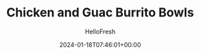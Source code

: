 ---
draft: false # Use this only for setting draft status
hidden: false # Use this to hide unwanted recipes
slug: # <post-title>
title: 'Chicken and Guac Burrito Bowls'
description: "Bowls are way past “having a moment.” They’ve become a pillar of our lunches and dinners. Why? It’s simple: everything’s better in a bowl! (Nice knowing you, plates.) But seriously, the customizable combo of carbs, protein, veggies, and a drizzle of delicious sauce cannot be denied. True to form, this Mexican-inspired rendition is fully loaded. Steamy lime rice is topped with spiced chicken, fresh salsa, a tangle of veggies, hot sauce-spiked crema, and of course, a big dollop of guacamole. In our bowl, though, guac is never extra."
image: https://img.hellofresh.com/f_auto,fl_lossy,q_auto,w_1200/hellofresh_s3/image/2019-w22-r17-chicken-and-guac-burrito-bowls-770ec5ed.jpg
date: 2024-01-18T07:46:01+00:00
author: HelloFresh

tags: []
categories: "main course"
cuisines: "American"
allergens: ['Milk']

calories: 810
preptime: ['35 minutes']
cooktime: # 180 = 3 Hours | In minutes
totaltime: PT35M
servings: 2

links:
  - description: "Bowls are way past “having a moment.” They’ve become a pillar of our lunches and dinners. Why? It’s simple: everything’s better in a bowl! (Nice knowing you, plates.) But seriously, the customizable combo of carbs, protein, veggies, and a drizzle of delicious sauce cannot be denied. True to form, this Mexican-inspired rendition is fully loaded. Steamy lime rice is topped with spiced chicken, fresh salsa, a tangle of veggies, hot sauce-spiked crema, and of course, a big dollop of guacamole. In our bowl, though, guac is never extra."
    website: https://www.hellofresh.com/recipes/2019-w22-r17-chicken-and-guac-burrito-bowls-5cb78fd3e3f33904e953a9e2
    image: https://img.hellofresh.com/f_auto,fl_lossy,q_auto,w_1200/hellofresh_s3/image/2019-w22-r17-chicken-and-guac-burrito-bowls-770ec5ed.jpg
 
weight: # 1 | You can add weight to some posts to override the default sorting (date descending)

comments: false # Keep False

ingredients: ['1 unit Long Green Pepper', '1 unit Shallot', '¾ cup Jasmine Rice', '1 unit Roma Tomato', '1 unit Lime', '2 tablespoon Sour Cream', '1 teaspoon Hot Sauce', '1 tablespoon Southwest Spice Blend', '10 ounce Chicken Cutlets', '4 tablespoon Guacamole', '¼ cup Monterey Jack Cheese', '1 tablespoon Vegetable Oil', '1 tablespoon Butter', ' Salt', ' Pepper']

instructionTitles: ['Prep and Cook Rice', 'Make Salsa Fresca', 'Make Crema', 'Cook Veggies', 'Cook Chicken', 'Finish and Serve']
instructions: ['Wash and dry all produce. Core and deseed, and slice green pepper crosswise into thin strips. Halve, peel, and thinly slice shallot; mince a few slices until you have 2 tsp (4 tsp for 4 servings). In a medium pot, combine rice and 1¼ cups salted water (2¼ cups for 4 serving); bring to a boil. Reduce heat to a simmer, cover, and cook until tender, about 15 minutes. Turn off heat. Keep covered until ready to serve.', 'Meanwhile, finely dice tomato. Zest and quarter lime (quarter both limes for 4 servings). In a small bowl, combine tomato, minced shallot, and juice from 2 lime wedges (4 wedges for 4). Season with salt and pepper.', 'In a second small bowl, combine sour cream and hot sauce (to taste). Add water, 1 tsp at a time, until it reaches a drizzling consistency. Season with salt.', 'Heat a drizzle of oil in a large pan over medium-high heat. Add green pepper and cook, stirring occasionally, until beginning to soften, about 6 minutes. Stir in sliced shallot, half the Southwest Spice (you’ll use the rest later), salt, and pepper. Cook until veggies are softened and beginning to brown, about 2 minutes more. Turn off heat. Transfer to a plate and loosely cover with foil to keep warm. Wipe out pan.', 'Meanwhile, pat chicken dry with paper towels. Season with salt and pepper, then rub to evenly coat with remaining Southwest Spice. Heat a large drizzle of oil in pan used for veggies over medium-high heat. Add chicken and cook until browned and cooked through, 3-5 minutes per side. Turn off heat and transfer to a cutting board. Slice chicken crosswise.', 'Fluff rice with a fork, then stir in lime zest, 1 TBSP butter (2 TBSP for 4 servings), salt, and pepper. Divide rice between bowls. Top with chicken, veggies, guacamole, cheese, and salsa fresca. Drizzle with crema and any remaining hot sauce, if desired. Serve with remaining lime wedges on the side.']
---